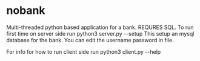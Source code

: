 # nobank
Multi-threaded python based application for a bank. REQURES SQL.
To run first time on server side run 
python3 server.py --setup
This setup an mysql database for the bank. You can edit the username password in
file. 

For info for how to run client side run python3 client.py --help
